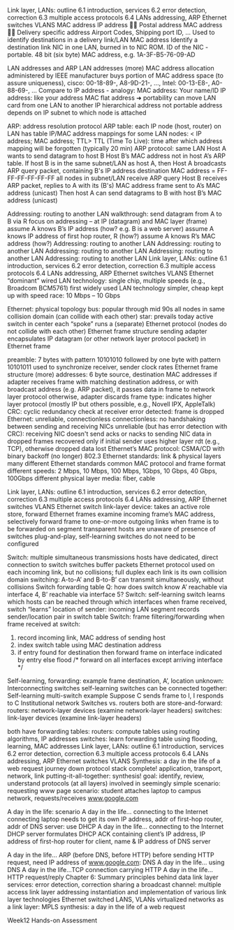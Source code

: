 
Link layer, LANs: outline
6.1 introduction, services
6.2 error detection, correction 
6.3 multiple access protocols
6.4 LANs
addressing, ARP
Ethernet
switches
VLANS
MAC address
IP address  Postal address
MAC address  Delivery specific address
Airport Codes, Shipping port ID, …
Used to identify destinations in a delivery link/LAN
MAC address
Identify a destination link NIC in one LAN, burned in to NIC ROM.
ID of the NIC - portable.
48 bit (six byte) MAC address, e.g. 1A-3F-B5-76-09-AD


LAN addresses and ARP
LAN addresses (more)
MAC address allocation administered by IEEE
manufacturer buys portion of MAC address space (to assure uniqueness), 
cisco: 00-18-89-, A8-9D-21-, …, 
Intel: 00-13-E8-, A0-88-69-, …
Compare to IP address - analogy:
MAC address: Your name/ID
IP address: like your address
 MAC flat address  ➜ portability 
can move LAN card from one LAN to another
IP hierarchical address not portable
 address depends on IP subnet to which node is attached

ARP: address resolution protocol
ARP table: each IP node (host, router) on LAN has table
IP/MAC address mappings for some LAN nodes:
          < IP address; MAC address; TTL>
TTL (Time To Live): time after which address mapping will be forgotten (typically 20 min)
ARP protocol: same LAN
Host A wants to send datagram to host B
Host B’s MAC address not in host A’s ARP table.
If host B is in the same subnet/LAN as host A, then
Host A broadcasts ARP query packet, containing B's IP address 
destination MAC address 
= FF-FF-FF-FF-FF-FF
all nodes in subnet/LAN receive ARP query 
Host B receives ARP packet, replies to A with its (B's) MAC address
frame sent to A’s MAC address (unicast)
Then host A can send datagrams to B with host B’s MAC address (unicast)

Addressing: routing to another LAN
walkthrough: send datagram from A to B via R
focus on addressing – at IP (datagram) and MAC layer (frame)
assume A knows B’s IP address (how? e.g. B is a web server)
assume A knows IP address of first hop router, R (how?)
assume A knows R’s MAC address (how?)
Addressing: routing to another LAN
Addressing: routing to another LAN
Addressing: routing to another LAN
Addressing: routing to another LAN
Addressing: routing to another LAN
Link layer, LANs: outline
6.1 introduction, services
6.2 error detection, correction 
6.3 multiple access protocols
6.4 LANs
addressing, ARP
Ethernet
switches
VLANS
Ethernet
“dominant” wired LAN technology: 
single chip, multiple speeds (e.g., Broadcom  BCM5761)
first widely used LAN technology
simpler, cheap
kept up with speed race: 10 Mbps – 10 Gbps 

Ethernet: physical topology
bus: popular through mid 90s
all nodes in same collision domain (can collide with each other)
star: prevails today
active switch in center
each “spoke” runs a (separate) Ethernet protocol (nodes do not collide with each other)
Ethernet frame structure
sending adapter encapsulates IP datagram (or other network layer protocol packet) in Ethernet frame



preamble: 
7 bytes with pattern 10101010 followed by one byte with pattern 10101011
 used to synchronize receiver, sender clock rates
Ethernet frame structure (more)
addresses: 6 byte source, destination MAC addresses
if adapter receives frame with matching destination address, or with broadcast address (e.g. ARP packet), it passes data in frame to network layer protocol
otherwise, adapter discards frame
type: indicates higher layer protocol (mostly IP but others possible, e.g., Novell IPX, AppleTalk)
CRC: cyclic redundancy check at receiver
error detected: frame is dropped
Ethernet: unreliable, connectionless
connectionless: no handshaking between sending and receiving NICs 
unreliable (but has error detection with CRC): receiving NIC doesn't send acks or nacks to sending NIC
data in dropped frames recovered only if initial sender uses higher layer rdt (e.g., TCP), otherwise dropped data lost
Ethernet’s MAC protocol: CSMA/CD with binary backoff (no longer)
802.3 Ethernet standards: link & physical layers
many different Ethernet standards
common MAC protocol and frame format
different speeds: 2 Mbps, 10 Mbps, 100 Mbps, 1Gbps, 10 Gbps, 40 Gbps, 100Gbps
different physical layer media: fiber, cable

Link layer, LANs: outline
6.1 introduction, services
6.2 error detection, correction 
6.3 multiple access protocols
6.4 LANs
addressing, ARP
Ethernet
switches
VLANS
Ethernet switch
link-layer device: takes an active role
store, forward Ethernet frames
examine incoming frame’s MAC address, selectively forward  frame to one-or-more outgoing links when frame is to be forwarded on segment
transparent
hosts are unaware of presence of switches
plug-and-play, self-learning
switches do not need to be configured

Switch: multiple simultaneous transmissions
hosts have dedicated, direct connection to switch
switches buffer packets
Ethernet protocol used on each incoming link, but no collisions; full duplex
each link is its own collision domain
switching: A-to-A’ and B-to-B’ can transmit simultaneously, without collisions 
Switch forwarding table
Q: how does switch know A’ reachable via interface 4, B’ reachable via interface 5?
Switch: self-learning
switch learns which hosts can be reached through which interfaces
when frame received, switch “learns”  location of sender: incoming LAN segment
records sender/location pair in switch table
Switch: frame filtering/forwarding
when  frame received at switch:

1. record incoming link, MAC address of sending host
2. index switch table using MAC destination address
3. if entry found for destination
  then forward frame on interface indicated by entry
		else flood  /* forward on all interfaces except arriving
                          interface */
  
Self-learning, forwarding: example
frame destination, A’, location unknown:
Interconnecting switches
self-learning switches can be connected together:
Self-learning multi-switch example
Suppose C sends frame to I, I responds to C
Institutional network
Switches vs. routers
both are store-and-forward: 
routers: network-layer devices (examine network-layer headers)
switches: link-layer devices (examine link-layer headers)

both have forwarding tables:
routers: compute tables using routing algorithms, IP addresses
switches: learn forwarding table using flooding, learning, MAC addresses 
Link layer, LANs: outline
6.1 introduction, services
6.2 error detection, correction 
6.3 multiple access protocols
6.4 LANs
addressing, ARP
Ethernet
switches
VLANS
Synthesis: a day in the life of a web request
journey down protocol stack complete!
application, 
transport, 
network, 
link
putting-it-all-together: synthesis!
goal: identify, review, understand protocols (at all layers) involved in seemingly simple scenario: requesting www page
scenario: student attaches laptop to campus network, requests/receives www.google.com 


A day in the life: scenario
A day in the life… connecting to the Internet
connecting laptop needs to get its own IP address, addr of first-hop router, addr of DNS server: use DHCP
A day in the life… connecting to the Internet
DHCP server formulates DHCP ACK containing 
client’s IP address, 
IP address of first-hop router for client, 
name & IP address of DNS server

A day in the life… ARP (before DNS, before HTTP)
before sending HTTP request, need IP address of www.google.com:  DNS
A day in the life… using DNS
A day in the life…TCP connection carrying HTTP
A day in the life… HTTP request/reply 
Chapter 6: Summary
principles behind data link layer services:
error detection, correction
sharing a broadcast channel: multiple access
link layer addressing
instantiation and implementation of various link layer technologies
Ethernet
switched LANS, VLANs
virtualized networks as a link layer: MPLS
synthesis: a day in the life of a web request

Week12 Hands-on Assessment